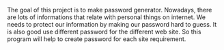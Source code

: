 The goal of this project is to make password generator. Nowadays, there are lots of informations that relate with personal things on internet. We needs to protect our information by making our password hard to guess. It is also good use different password for the different web site. So this program will help to create password for each site requirement. 
